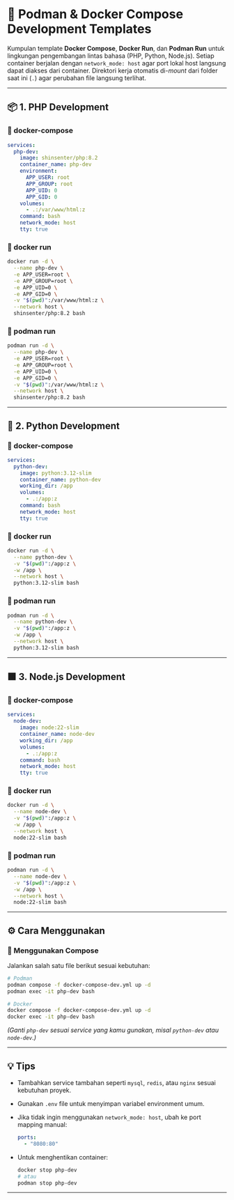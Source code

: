 # 🐳 Podman & Docker Compose Development Templates

Kumpulan template **Docker Compose**, **Docker Run**, dan **Podman Run** untuk lingkungan pengembangan lintas bahasa (PHP, Python, Node.js).
Setiap container berjalan dengan `network_mode: host` agar port lokal host langsung dapat diakses dari container.
Direktori kerja otomatis di-*mount* dari folder saat ini (`.`) agar perubahan file langsung terlihat.

---

## 📦 1. PHP Development

### 🧩 docker-compose

```yaml
services:
  php-dev:
    image: shinsenter/php:8.2
    container_name: php-dev
    environment:
      APP_USER: root
      APP_GROUP: root
      APP_UID: 0
      APP_GID: 0
    volumes:
      - .:/var/www/html:z
    command: bash
    network_mode: host
    tty: true
```

### 🐋 docker run

```bash
docker run -d \
  --name php-dev \
  -e APP_USER=root \
  -e APP_GROUP=root \
  -e APP_UID=0 \
  -e APP_GID=0 \
  -v "$(pwd)":/var/www/html:z \
  --network host \
  shinsenter/php:8.2 bash
```

### 🫧 podman run

```bash
podman run -d \
  --name php-dev \
  -e APP_USER=root \
  -e APP_GROUP=root \
  -e APP_UID=0 \
  -e APP_GID=0 \
  -v "$(pwd)":/var/www/html:z \
  --network host \
  shinsenter/php:8.2 bash
```

---

## 🐍 2. Python Development

### 🧩 docker-compose

```yaml
services:
  python-dev:
    image: python:3.12-slim
    container_name: python-dev
    working_dir: /app
    volumes:
      - .:/app:z
    command: bash
    network_mode: host
    tty: true
```

### 🐋 docker run

```bash
docker run -d \
  --name python-dev \
  -v "$(pwd)":/app:z \
  -w /app \
  --network host \
  python:3.12-slim bash
```

### 🫧 podman run

```bash
podman run -d \
  --name python-dev \
  -v "$(pwd)":/app:z \
  -w /app \
  --network host \
  python:3.12-slim bash
```

---

## 🟩 3. Node.js Development

### 🧩 docker-compose

```yaml
services:
  node-dev:
    image: node:22-slim
    container_name: node-dev
    working_dir: /app
    volumes:
      - .:/app:z
    command: bash
    network_mode: host
    tty: true
```

### 🐋 docker run

```bash
docker run -d \
  --name node-dev \
  -v "$(pwd)":/app:z \
  -w /app \
  --network host \
  node:22-slim bash
```

### 🫧 podman run

```bash
podman run -d \
  --name node-dev \
  -v "$(pwd)":/app:z \
  -w /app \
  --network host \
  node:22-slim bash
```

---

## ⚙️ Cara Menggunakan

### 🧠 Menggunakan Compose

Jalankan salah satu file berikut sesuai kebutuhan:

```bash
# Podman
podman compose -f docker-compose-dev.yml up -d
podman exec -it php-dev bash

# Docker
docker compose -f docker-compose-dev.yml up -d
docker exec -it php-dev bash
```

*(Ganti `php-dev` sesuai service yang kamu gunakan, misal `python-dev` atau `node-dev`.)*

---

## 💡 Tips

* Tambahkan service tambahan seperti `mysql`, `redis`, atau `nginx` sesuai kebutuhan proyek.
* Gunakan `.env` file untuk menyimpan variabel environment umum.
* Jika tidak ingin menggunakan `network_mode: host`, ubah ke port mapping manual:

  ```yaml
  ports:
    - "8080:80"
  ```
* Untuk menghentikan container:

  ```bash
  docker stop php-dev
  # atau
  podman stop php-dev
  ```

---

